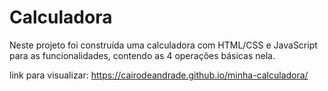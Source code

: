# Calculadora

Neste projeto foi construída uma calculadora com HTML/CSS e JavaScript para as funcionalidades, contendo as 4 operações básicas nela.

link para visualizar: https://cairodeandrade.github.io/minha-calculadora/

